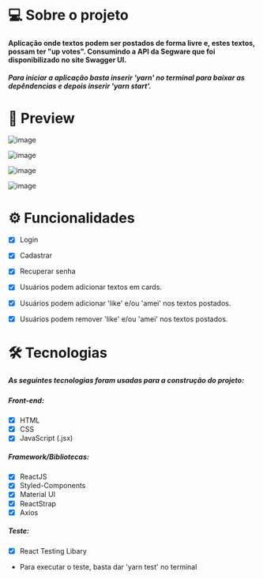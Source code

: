 # 💻 Sobre o projeto
#### Aplicação onde textos podem ser postados de forma livre e, estes textos, possam ter "up votes". Consumindo a API da Segware que foi disponibilizado no site Swagger UI.
##### Para iniciar a aplicação basta inserir 'yarn' no terminal para baixar as depêndencias e depois inserir 'yarn start'.

 # 🎥 Preview
![image](https://user-images.githubusercontent.com/75040066/122695600-3928fb80-d217-11eb-8911-01274c57b321.png)

![image](https://user-images.githubusercontent.com/75040066/122695615-46de8100-d217-11eb-923f-a85fc08f8b57.png)

![image](https://user-images.githubusercontent.com/75040066/122695623-4fcf5280-d217-11eb-8b0d-7c03c1f64f28.png)

![image](https://user-images.githubusercontent.com/75040066/123360459-bcae5980-d543-11eb-9a45-74273843faaa.png)


# ⚙ Funcionalidades
- [x] Login

- [x] Cadastrar

- [x] Recuperar senha

- [x] Usuários podem adicionar textos em cards.

- [x] Usuários podem adicionar 'like' e/ou 'amei' nos textos postados.

- [x] Usuários podem remover 'like' e/ou 'amei' nos textos postados.

# 🛠 Tecnologias
##### As seguintes tecnologias foram usadas para a construção do projeto:
##### Front-end:
- [x] HTML
- [x] CSS
- [x] JavaScript (.jsx)

##### Framework/Bibliotecas:
- [x] ReactJS
- [x] Styled-Components 
- [x] Material UI
- [x] ReactStrap
- [x] Axios 

##### Teste:
- [x] React Testing Libary
- Para executar o teste, basta dar 'yarn test' no terminal
